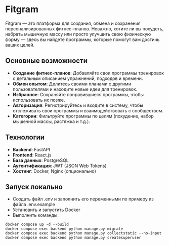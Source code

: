 # Fitgram

Fitgram — это платформа для создания, обмена и сохранения персонализированных фитнес-планов. Неважно, хотите ли вы похудеть, набрать мышечную массу или просто улучшить свою физическую форму — здесь вы найдете программы, которые помогут вам достичь ваших целей.

## Основные возможности

- **Создание фитнес-планов**: Добавляйте свои программы тренировок с детальным описанием упражнений, подходов и времени.
- **Обмен опытом**: Делитесь своими планами с другими пользователями и находите новые идеи для тренировок.
- **Избранное**: Сохраняйте понравившиеся программы, чтобы использовать их позже.
- **Авторизация**: Регистрируйтесь и входите в систему, чтобы отслеживать свои программы и взаимодействовать с сообществом.
- **Категории**: Фильтруйте программы по целям (похудение, набор мышечной массы, растяжка и т.д.).

## Технологии

- **Backend**: FastAPI
- **Frontend**: React.js
- **База данных**: PostgreSQL
- **Аутентификация**: JWT (JSON Web Tokens)
- **Хостинг**: Docker, Nginx (опционально)

## Запуск локально
* Создать файл .env и заполнить его переменными по примеру из файла .env.example
* Установить и запустить Docker
* Выполнить команды:
```
docker compose up -d --build
docker compose exec backend python manage.py migrate
docker compose exec backend python manage.py collectstatic --no-input
docker compose exec backend python manage.py createsuperuser
```
